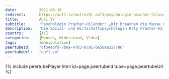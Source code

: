 ```yaml
---
date:          2021-08-16
redirect:      https://auf1.tv/aufrecht-auf1/psychologin-pracher-hilander-wir-brauchen-die-masse-nicht/
title:         AUF1.TV
subtitle:      'Psychologin Pracher-Hilander: „Wir brauchen die Masse nicht!“'
description:   'Die Sozial- und Wirtschaftspsychologin Katy Pracher-Hilander ließ bereits bei unserem ersten Interview bei AUFrecht AUF1 durch harte Worte aufhorchen.'
country:       [AT]
categories:    [Mensch, Widerstand, Video]
tags:          [manipulation]
peertubeId:    "df54a6fd-7b0a-47b3-bc91-be56aa327786"
peertubeUrl:   "auf1.eu"
---
```

{% include peertubePlayer.html id=page.peertubeId tube=page.peertubeUrl %}
